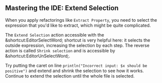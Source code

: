 ## Mastering the IDE: Extend Selection

When you apply refactorings like <span class="control">`Extract Property`</span>, 
you need to select the expression that you'd like to extract, which might be 
quite complicated.

The <span class="control">`Extend Selection`</span> action accessible with the
<span class="shortcut">&shortcut:EditorSelectWord;</span> shortcut is very
helpful here: it selects the outside expression, increasing the selection by
each step. The reverse action is called
<span class="control">`Shrink selection`</span> and is accessible by
<span class="shortcut">&shortcut:EditorUnSelectWord;</span>.

Try putting the caret on line `println("Incorrect input: $x should be
positive")` and extend and shrink the selection to see how it works.
Continue to extend the selection until the whole file is selected.